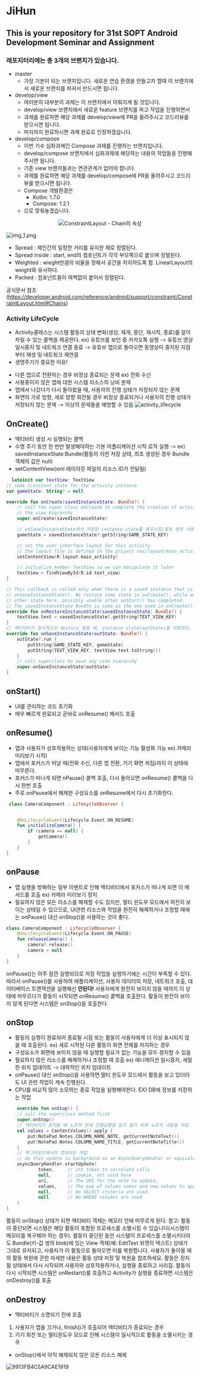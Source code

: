 # JiHun

## This is your repository for 31st SOPT Android Development Seminar and Assignment

### 레포지터리에는 총 3개의 브랜치가 있습니다.

- master
    - 가장 기본이 되는 브랜치입니다. 새로운 연습 환경을 만들고자 할때 이 브랜치에서 새로운 브랜치를 파셔서 만드시면 됩니다.
- develop/view
    - 여러분의 대부분의 과제는 이 브랜치에서 이뤄지게 될 것입니다.
    - develop/view 브랜치에서 새로운 feature 브랜치를 파고 작업을 진행하면서
    - 과제를 완료하면 해당 과제를 develop/view에 PR을 올려주시고 코드리뷰를 받으시면 됩니다.
    - 머지까지 완료하시면 과제 완료로 인정하겠습니다.
- develop/compose
    - 이번 기수 심화과제인 Compose 과제를 진행하는 브랜치입니다.
    - develop/compose 브랜치에서 심화과제에 해당하는 내용의 작업들을 진행해주시면 됩니다.
    - 기존 view 브랜치들과는 연관관계가 없어야 합니다.
    - 과제를 완료하면 해당 과제를 develop/compose에 PR을 올려주시고 코드리뷰를 받으시면 됩니다.
    - Compose 개발환경은
        - Kotlin: 1.7.0
        - Compose: 1.2.1
    - 으로 맞춰놓겠습니다.

<p align="center">
<img src ="https://user-images.githubusercontent.com/70442964/194756551-2619de6a-b0df-4082-ac33-2c30c60d7436.gif"
</p?



### ConstraintLayout - Chain의 속성
  ![img_1.png](img_1.png)
- Spread : 체인간의 일정한 거리를 유지한 채로 정렬된다.
- Spread inside : start, end의 컴포넌트가 각각 부모쪽으로 붙으며 정렬된다.
- Weighted : wieght만큼의 비율을 정해서 공간을 차지하도록 함. LinearLayout의 weight와 유사하다.
- Packed : 컴포넌트들이 여백없이 붙어서 정렬된다.

공식문서 참조(https://developer.android.com/reference/android/support/constraint/ConstraintLayout.html#Chains)

### Activity LifeCycle
 - Activity클래스는 시스템 활동의 상태 변화(생성, 재개, 중단, 재시작, 종료)를 알아차릴 수 있는 콜백을 제공한다.
 ex) 유튜브를 보던 중 카카오톡 실행 -> 유튜브 영상 일시중지 및 네트워크 연결 종료 -> 유튜브 앱으로 돌아오면 동영상이 중지된 지점부터 재생 및 네트워크 재연결
 - 생명주기가 중요한 이유!
  * 다른 앱으로 전환하는 경우 비정상 종료되는 문제 ex) 전화 수신
  * 사용중이지 않은 앱에 대한 시스템 리소스의 낭비 문제
  * 앱에서 나갔다가 다시 돌아왔을 때, 사용자의 진행 상태가 저장되지 않는 문제
  * 화면의 가로 방향, 세로 방향 회전될 경우 비정상 종료되거나 사용자의 진행 상태가 저장되지 않는 문제
  -> 이상의 문제들을 예방할 수 있음
![activity_lifecycle](https://user-images.githubusercontent.com/70442964/194318635-4b862ee8-8c21-418f-88de-cdd10c6ca0e7.png)

 ## OnCreate()
  - 액티비티 생성 시 실행되는 콜백
  - 수명 주기 동안 한 번만 발생해야하는 기본 어플리케이션 시작 로직 실행 
   -> ex) savedInstanceState:Bundle(활동의 이전 저장 상태, 최초 생성된 경우 Bundle객체의 값은 null)
  - setContentView(xml 레이아웃 파일의 리소스 ID가 전달됨)
```Kotlin
  lateinit var textView: TextView
// some transient state for the activity instance
var gameState: String? = null

override fun onCreate(savedInstanceState: Bundle?) {
    // call the super class onCreate to complete the creation of activity like
    // the view hierarchy
    super.onCreate(savedInstanceState)

    // onSaveInstanceState에서 저장된 instance state를 복구시킴(최초 생성 시엔 null)
    gameState = savedInstanceState?.getString(GAME_STATE_KEY)

    // set the user interface layout for this activity
    // the layout file is defined in the project res/layout/main_activity.xml file
    setContentView(R.layout.main_activity)

    // initialize member TextView so we can manipulate it later
    textView = findViewById(R.id.text_view)
}

// This callback is called only when there is a saved instance that is previously saved by using
// onSaveInstanceState(). We restore some state in onCreate(), while we can optionally restore
// other state here, possibly usable after onStart() has completed.
// The savedInstanceState Bundle is same as the one used in onCreate().
override fun onRestoreInstanceState(savedInstanceState: Bundle?) {
    textView.text = savedInstanceState?.getString(TEXT_VIEW_KEY)
}
// 액티비티가 일시적으로 destory 됐을 때, instance state(outState)를 저장한다.
override fun onSaveInstanceState(outState: Bundle?) {
    outState?.run {
        putString(GAME_STATE_KEY, gameState)
        putString(TEXT_VIEW_KEY, textView.text.toString())
    }
    // call superclass to save any view hierarchy
    super.onSaveInstanceState(outState)
}
```

 ## onStart()
  - UI를 관리하는 코드 초기화
  - 매우 빠르게 완료되고 곧바로 onResume() 메서드 호출

 ## onResume()
  - 앱과 사용자가 상호작용하는 상태(사용자에게 보이는 기능 활성화 가능 ex) 카메라 미리보기 시작)
  - 앱에서 포커스가 떠날 때(전화 수신, 다른 앱 전환, 기기 화면 꺼짐)까지 이 상태에 머무른다.
  - 포커스가 떠나게 되면 nPause() 콜백 호출, 다시 돌아오면 onResume() 콜백을 다시 한번 호출
  - 주로 onPause에서 해제한 구성요소를 onResume에서 다시 초기화한다.
  
```Kotlin  
 class CameraComponent : LifecycleObserver {


    @OnLifecycleEvent(Lifecycle.Event.ON_RESUME)
    fun initializeCamera() {
        if (camera == null) {
            getCamera()
        }
    }
}
```

 ## onPause
  - 앱 실행을 방해하는 일부 이벤트로 인해 액티비티에서 포커스가 떠나게 되면 이 메서드를 호출 ex) 카메라 미리보기 정지
  - 필요하지 않은 모든 리소스를 해제할 수도 있지만, 멀티 윈도우 모드에서 여전히 보이는 상태일 수 있으므로,
    UI관련 리소스와 작업을 완전히 해제하거나 조정할 때에는 onPause() 대신 onStop()을 사용하는 것이 좋다.
```Kotlin   
class CameraComponent : LifecycleObserver {
    @OnLifecycleEvent(Lifecycle.Event.ON_PAUSE)
    fun releaseCamera() {
        camera?.release()
        camera = null
    }
}
```
onPause()는 아주 잠깐 실행되므로 저장 작업을 실행하기에는 시간이 부족할 수 있다.
따라서 onPause()를 사용하여 애플리케이션, 사용자 데이터의 저장, 네트워크 호출, 데이터베이스 트랜잭션을 실행해선 **안된다!**
사용자에게 완전히 보이지 않을 때까지 이 상태에 머무르다가 활동이 시작되면 onResume() 콜백을 호출한다.
활동이 완전히 보이지 않게 된다면 시스템은 onStop()을 호출한다.

 ## onStop
  - 활동의 실행이 완료되어 종료될 시점 또는 활동이 사용자에게 더 이상 표시되지 않을 때 호출된다. ex) 새로 시작된 다른 활동이 화면 전체를 차지하는 경우
  - 구성요소가 화면에 보이지 않을 때 실행할 필요가 없는 기능을 모두 정지할 수 있음
  - 필요하지 않은 리소스를 해제하거나 조정할 때 호출 ex) 애니메이션 일시중지, 세밀한 위치 업데이트 -> 대략적인 위치 업데이트
  - onPause() 대신 onStop()을 사용하면 멀티 윈도우 모드에서 활동을 보고 있더라도 UI 관련 작업이 계속 진행된다.
  - CPU를 비교적 많이 소모하는 종료 작업을 실행해야한다. EX) DB에 정보를 저장하는 작업

```Kotlin
    override fun onStop() {
    // call the superclass method first
    super.onStop()
    // 액티비티가 중지될 때 노트의 현재 진행상황을 잃지 않기 위해 노트의 내용을 저장
    val values = ContentValues().apply {
        put(NotePad.Notes.COLUMN_NAME_NOTE, getCurrentNoteText())
        put(NotePad.Notes.COLUMN_NAME_TITLE, getCurrentNoteTitle())
    }
    // 백그라운드에서의 업데이트 작업
    // do this update in background on an AsyncQueryHandler or equivalent
    asyncQueryHandler.startUpdate(
            token,     // int token to correlate calls
            null,      // cookie, not used here
            uri,       // The URI for the note to update.
            values,    // The map of column names and new values to apply to them.
            null,      // No SELECT criteria are used.
            null       // No WHERE columns are used.
    )
}
```

활동이 onStop() 상태가 되면 액티비티 객체는 메모리 안에 머무르게 된다.
참고: 활동이 중단되면 시스템은 해당 활동이 포함된 프로세스를 소멸시킬 수 있습니다(시스템이 메모리를 복구해야 하는 경우). 활동이 중단된 동안 시스템이 프로세스를 소멸시키더라도 Bundle(키-값 쌍의 blob)에 있는 View 객체(예: EditText 위젯의 텍스트) 상태가 그대로 유지되고, 사용자가 이 활동으로 돌아오면 이를 복원합니다. 사용자가 돌아올 때의 활동 복원에 관한 자세한 내용은 활동 상태 저장 및 복원을 참조하세요.
활동은 정지됨 상태에서 다시 시작되어 사용자와 상호작용하거나, 실행을 종료하고 사라짐. 
활동이 다시 시작되면 시스템은 onRestart()를 호출하고 Activity가 실행을 종료하면 시스템은 onDestroy()를 호출

 ## onDestroy
  -  액티비티가 소명되기 전에 호출
   1. 사용자가 앱을 끄거나, finish()가 호출되어 액티비티가 종료되는 경우
   2. 기기 회전 또는 멀티윈도우 모드로 인해 시스템이 일시적으로 활동을 소멸시키는 경우
  - onStop()에서 아직 해제되지 않은 모든 리소스 해제


![9913FB4C5A9CAE1919](https://user-images.githubusercontent.com/70442964/194336951-f0152536-e072-4468-9497-334796a15668.png)

